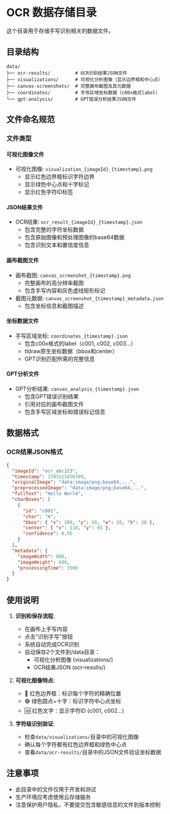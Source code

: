 # OCR 数据存储目录

这个目录用于存储手写识别相关的数据文件。

## 目录结构

```
data/
├── ocr-results/         # OCR识别结果JSON文件
├── visualizations/      # 可视化分析图像（显示边界框和中心点）
├── canvas-screenshots/  # 完整画布截图及其元数据
├── coordinates/         # 手写区域坐标数据（c00x格式label）
└── gpt-analysis/        # GPT错误分析结果JSON文件
```

## 文件命名规范

### 文件类型

#### 可视化图像文件
- 可视化图像: `visualization_{imageId}_{timestamp}.png`
  - 显示红色边界框标识字符边界
  - 显示绿色中心点和十字标记
  - 显示红色字符ID标签

#### JSON结果文件  
- OCR结果: `ocr_result_{imageId}_{timestamp}.json`
  - 包含完整的字符坐标数据
  - 包含原始图像和预处理图像的base64数据
  - 包含识别文本和置信度信息

#### 画布截图文件
- 画布截图: `canvas_screenshot_{timestamp}.png`
  - 完整画布的高分辨率截图
  - 包含手写内容和灰色虚线矩形标记
- 截图元数据: `canvas_screenshot_{timestamp}_metadata.json`
  - 包含坐标信息和截图描述

#### 坐标数据文件
- 手写区域坐标: `coordinates_{timestamp}.json`
  - 包含c00x格式的label（c001, c002, c003...）
  - tldraw原生坐标数据（bbox和center）
  - GPT识别匹配所需的完整信息

#### GPT分析文件
- GPT分析结果: `canvas_analysis_{timestamp}.json`
  - 包含GPT错误识别结果
  - 引用对应的画布截图文件
  - 包含手写区域坐标和错误标记信息

## 数据格式

### OCR结果JSON格式
```json
{
  "imageId": "ocr_abc123",
  "timestamp": 1703123456789,
  "originalImage": "data:image/png;base64,...",
  "preprocessedImage": "data:image/png;base64,...",
  "fullText": "Hello World",
  "charBoxes": [
    {
      "id": "c001",
      "char": "H",
      "bbox": { "x": 100, "y": 50, "w": 20, "h": 30 },
      "center": { "x": 110, "y": 65 },
      "confidence": 0.95
    }
  ],
  "metadata": {
    "imageWidth": 800,
    "imageHeight": 600,
    "processingTime": 3500
  }
}
```

## 使用说明

1. **识别和保存流程**:
   - 在画布上手写内容
   - 点击"识别手写"按钮
   - 系统自动完成OCR识别
   - 自动保存2个文件到/data目录：
     - 可视化分析图像 (visualizations/)
     - OCR结果JSON (ocr-results/)

2. **可视化图像特点**:
   - 🔴 红色边界框：标识每个字符的精确位置
   - 🟢 绿色圆点+十字：标识字符中心点坐标  
   - 🆔 红色文字：显示字符ID (c001, c002...)

3. **字符级识别验证**:
   - 检查`data/visualizations/`目录中的可视化图像
   - 确认每个字符都有红色边界框和绿色中心点
   - 查看`data/ocr-results/`目录中的JSON文件验证坐标数据

## 注意事项

- 此目录中的文件仅用于开发和测试
- 生产环境应考虑使用云存储服务
- 注意保护用户隐私，不要提交包含敏感信息的文件到版本控制 
